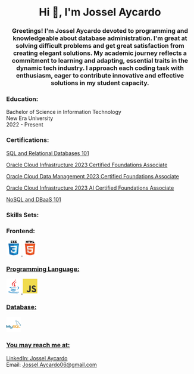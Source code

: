 

<h1 align="center">Hi 👋, I'm Jossel Aycardo</h1>
<h3 align="center">Greetings! I'm Jossel Aycardo devoted to programming and knowledgeable about database administration. I'm great at solving difficult problems and get great satisfaction from creating elegant solutions. My academic journey reflects a commitment to learning and adapting, essential traits in the dynamic tech industry. I approach each coding task with enthusiasm, eager to contribute innovative and effective solutions in my student capacity.</h3>

<h3 align="left">Education:</h3>

Bachelor of Science in Information Technology                                                                                                                                                             
                  New Era University                                                                                                                                                                   
                     2022 - Present
                     

<h3 align="left">Certifications:</h3>                                                                                                                                                                                            

[SQL and Relational Databases 101](https://courses.cognitiveclass.ai/certificates/d0e0f72947ac43c8aea56051904d29ff)

[Oracle Cloud Infrastructure 2023 Certified Foundations Associate](https://catalog-education.oracle.com/pls/certview/sharebadge?id=65E571A5D1D8C5840549C3712A7E7D6D69762ADED7D5EA3EFDE6E225C1600F6A)

[Oracle Cloud Data Management 2023 Certified Foundations Associate](https://catalog-education.oracle.com/pls/certview/sharebadge?id=BDA3DB39FE1E40535D7A129EE251B12F29524C90CF9DF1BAD0FA046481112E0D&fbclid=IwAR3gCUYk-1Z96BLJyNXATIeAAaCnMo-f791fDlWkov8o1r7FczsbV0kkEa4)

[Oracle Cloud Infrastructure 2023 AI Certified Foundations Associate](https://catalog-education.oracle.com/pls/certview/sharebadge?id=DBB0728058AF638F20DB4F0B9778E7713FAD3632FFFF9160CD34F8A8A04C02DB)

[NoSQL and DBaaS 101](https://courses.cognitiveclass.ai/certificates/90e673262d7e4c76a002eb339e540691)


                                                                                                                                                                                                                                                                                                                                                           
<h3 align="left">Skills Sets:</h3>
<h3 align="left">Frontend:</h3><a href="https://www.w3schools.com/css/" target="_blank" rel="noreferrer"> <img src="https://raw.githubusercontent.com/devicons/devicon/master/icons/css3/css3-original-wordmark.svg" alt="css3" width="40" height="40"/> </a> <a href="https://www.w3.org/html/" target="_blank" rel="noreferrer"> <img src="https://raw.githubusercontent.com/devicons/devicon/master/icons/html5/html5-original-wordmark.svg" alt="html5" width="40" height="40"/> </a> <a href="https://www.java.com" target="_blank" rel="noreferrer">
<h3 align="left">Programming Language:</h3><img src="https://raw.githubusercontent.com/devicons/devicon/master/icons/java/java-original.svg" alt="java" width="40" height="40"/> </a> <a href="https://developer.mozilla.org/en-US/docs/Web/JavaScript" target="_blank" rel="noreferrer"> <img src="https://raw.githubusercontent.com/devicons/devicon/master/icons/javascript/javascript-original.svg" alt="javascript" width="40" height="40"/> </a> <a href="https://www.mysql.com/" target="_blank" rel="noreferrer">                                                                                                                                             
<h3 align="left">Database:</h3> <img src="https://raw.githubusercontent.com/devicons/devicon/master/icons/mysql/mysql-original-wordmark.svg" alt="mysql" width="40" height="40"/> </a> <a href="https://www.php.net" target="_blank" rel="noreferrer"> 

<h3 align="left">You may reach me at:</h3>

LinkedIn: [Jossel Aycardo](https://www.linkedin.com/in/jossel-aycardo-6158a92a3/)                                                                                                                                                                                                             
Email: [Jossel.Aycardo06@gmail.com](https://mail.google.com/mail/u/1/?hl=en#inbox)
